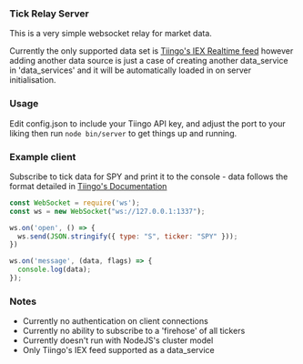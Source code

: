 ### Tick Relay Server

This is a very simple websocket relay for market data.

Currently the only supported data set is [Tiingo's IEX Realtime feed](https://api.tiingo.com/docs/iex/realtime) however adding another data source is just a case of creating another data_service in 'data_services' and it will be automatically loaded in on server initialisation.

### Usage

Edit config.json to include your Tiingo API key, and adjust the port to your liking then run `node bin/server` to get things up and running.

### Example client

Subscribe to tick data for SPY and print it to the console - data follows the format detailed in [Tiingo's Documentation](https://api.tiingo.com/docs/iex/realtime)

```javascript
const WebSocket = require('ws');
const ws = new WebSocket("ws://127.0.0.1:1337");

ws.on('open', () => {
  ws.send(JSON.stringify({ type: "S", ticker: "SPY" }));
})

ws.on('message', (data, flags) => {
  console.log(data);
});
```



### Notes

* Currently no authentication on client connections
* Currently no ability to subscribe to a 'firehose' of all tickers
* Currently doesn't run with NodeJS's cluster model
* Only Tiingo's IEX feed supported as a data_service